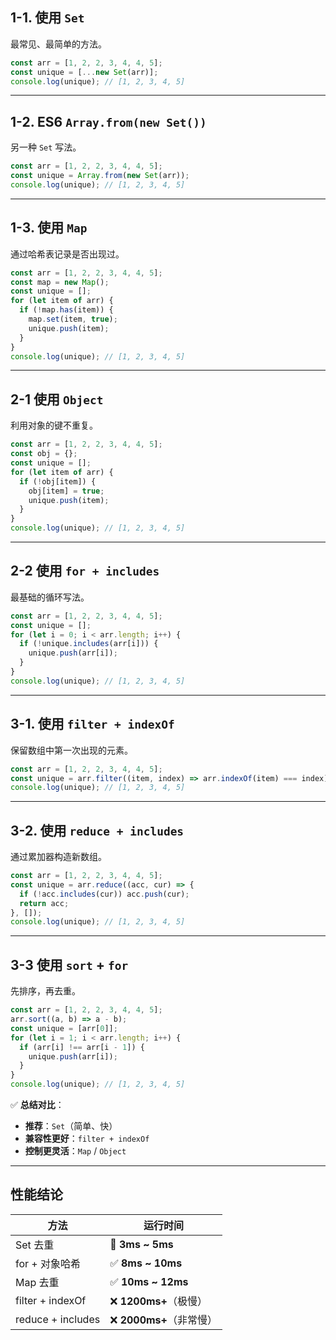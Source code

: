 ## 1-1. **使用 `Set`**

最常见、最简单的方法。

```js
const arr = [1, 2, 2, 3, 4, 4, 5];
const unique = [...new Set(arr)];
console.log(unique); // [1, 2, 3, 4, 5]
```

---

## 1-2. **ES6 `Array.from(new Set())`**

另一种 `Set` 写法。

```js
const arr = [1, 2, 2, 3, 4, 4, 5];
const unique = Array.from(new Set(arr));
console.log(unique); // [1, 2, 3, 4, 5]
```

---

## 1-3. **使用 `Map`**

通过哈希表记录是否出现过。

```js
const arr = [1, 2, 2, 3, 4, 4, 5];
const map = new Map();
const unique = [];
for (let item of arr) {
  if (!map.has(item)) {
    map.set(item, true);
    unique.push(item);
  }
}
console.log(unique); // [1, 2, 3, 4, 5]
```

---

## 2-1 **使用 `Object`**

利用对象的键不重复。

```js
const arr = [1, 2, 2, 3, 4, 4, 5];
const obj = {};
const unique = [];
for (let item of arr) {
  if (!obj[item]) {
    obj[item] = true;
    unique.push(item);
  }
}
console.log(unique); // [1, 2, 3, 4, 5]
```

---

## 2-2 **使用 `for + includes`**

最基础的循环写法。

```js
const arr = [1, 2, 2, 3, 4, 4, 5];
const unique = [];
for (let i = 0; i < arr.length; i++) {
  if (!unique.includes(arr[i])) {
    unique.push(arr[i]);
  }
}
console.log(unique); // [1, 2, 3, 4, 5]
```

---

## 3-1. **使用 `filter + indexOf`**

保留数组中第一次出现的元素。

```js
const arr = [1, 2, 2, 3, 4, 4, 5];
const unique = arr.filter((item, index) => arr.indexOf(item) === index);
console.log(unique); // [1, 2, 3, 4, 5]
```

---

## 3-2. **使用 `reduce + includes`**

通过累加器构造新数组。

```js
const arr = [1, 2, 2, 3, 4, 4, 5];
const unique = arr.reduce((acc, cur) => {
  if (!acc.includes(cur)) acc.push(cur);
  return acc;
}, []);
console.log(unique); // [1, 2, 3, 4, 5]
```

---

## 3-3 **使用 `sort` + `for`**

先排序，再去重。

```js
const arr = [1, 2, 2, 3, 4, 4, 5];
arr.sort((a, b) => a - b);
const unique = [arr[0]];
for (let i = 1; i < arr.length; i++) {
  if (arr[i] !== arr[i - 1]) {
    unique.push(arr[i]);
  }
}
console.log(unique); // [1, 2, 3, 4, 5]
```

✅ **总结对比**：

- **推荐**：`Set`（简单、快）
- **兼容性更好**：`filter + indexOf`
- **控制更灵活**：`Map` / `Object`

---
## 性能结论
| 方法              | 运行时间                 |
| ----------------- | ------------------------ |
| Set 去重          | 🥇 **3ms ~ 5ms**         |
| for + 对象哈希    | ✅ **8ms ~ 10ms**        |
| Map 去重          | ✅ **10ms ~ 12ms**       |
| filter + indexOf  | ❌ **1200ms+**（极慢）   |
| reduce + includes | ❌ **2000ms+**（非常慢） |
